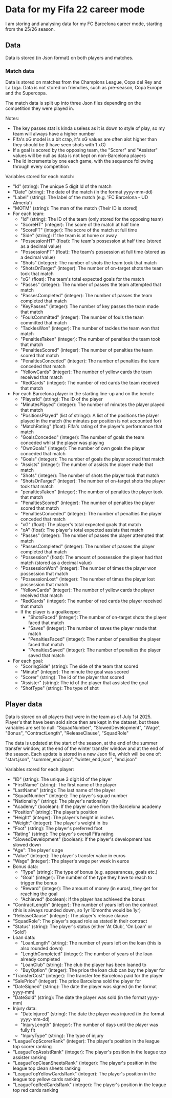# Data for my Fifa 22 career mode
I am storing and analysing data for my FC Barcelona career mode, starting from the 25/26 season.

## Data
Data is stored (in Json format) on both players and matches.

### Match data
Data is stored on matches from the Champions League, Copa del Rey and La Liga.
Data is not stored on friendlies, such as pre-season, Copa Europe and the Supercopa.

The match data is split up into three Json files depending on the competition they were played in.

Notes:

- The key passes stat is kinda useless as it is down to style of play, so my team will always have a higher number
- Fifa's xG model is a bit crap, it's xG values are often alot higher than they should be (I have seen shots with 1 xG)
- If a goal is scored by the opposing team, the "Scorer" and "Assister" values will be null as data is not kept on non-Barcelona players
- The Id increments by one each game, with the sequence following through every competition

Variables stored for each match:

- "Id" (string): The unique 5 digit Id of the match
- "Date" (string): The date of the match (in the format yyyy-mm-dd)
- "Label" (string): The label of the match (e.g. 'FC Barcelona - UD Almería')
- "MOTM" (string): The man of the match (Their ID is stored)
- For each team:
  - "Id" (string): The ID of the team (only stored for the opposing team)
  - "ScoreHT" (integer): The score of the match at half time
  - "ScoreFT" (integer): The score of the match at full time
  - "Side" (string): If the team is at home or away
  - "PossessionHT" (float): The team's possession at half time (stored as a decimal value)
  - "PossessionFT" (float): The team's possession at full time (stored as a decimal value)
  - "Shots" (integer): The number of shots the team took that match
  - "ShotsOnTarget" (integer): The number of on-target shots the team took that match
  - "xG" (float): The team's total expected goals for the match
  - "Passes" (integer): The number of passes the team attempted that match
  - "PassesCompleted" (integer): The number of passes the team completed that match
  - "KeyPasses" (integer): The number of key passes the team made that match
  - "FoulsCommitted" (integer): The number of fouls the team committed that match
  - "TacklesWon" (integer): The number of tackles the team won that match
  - "PenaltiesTaken" (integer): The number of penalties the team took that match
  - "PenaltiesScored" (integer): The number of penalties the team scored that match
  - "PenaltiesConceded" (integer): The number of penalties the team conceded that match
  - "YellowCards" (integer): The number of yellow cards the team received that match
  - "RedCards" (integer): The number of red cards the team received that match
- For each Barcelona player in the starting line-up and on the bench:
  - "PlayerId" (string): The ID of the player
  - "MinutesPlayed" (integer): The number of minutes the player played that match
  - "PositionsPlayed" (list of strings): A list of the positions the player played in the match (the minutes per position is not accounted for)
  - "MatchRating" (float): Fifa's rating of the player's performance that match
  - "GoalsConceded" (integer): The number of goals the team conceded whilst the player was playing
  - "OwnGoals" (integer): The number of own goals the player conceded that match
  - "Goals" (integer): The number of goals the player scored that match
  - "Assists" (integer): The number of assists the player made that match
  - "Shots" (integer): The number of shots the player took that match
  - "ShotsOnTarget" (integer): The number of on-target shots the player took that match
  - "penaltiesTaken" (integer): The number of penalties the player took that match
  - "PenaltiesScored" (integer): The number of penalties the player scored that match
  - "PenaltiesConceded" (integer): The number of penalties the player conceded that match
  - "xG" (float): The player's total expected goals that match
  - "xA" (float): The player's total expected assists that match
  - "Passes" (integer): The number of passes the player attempted that match
  - "PassesCompleted" (integer): The number of passes the player completed that match
  - "Possession" (float): The amount of possession the player had that match (stored as a decimal value)
  - "PossessionWon" (integer): The number of times the player won possession that match
  - "PossessionLost" (integer): The number of times the player lost possession that match
  - "YellowCards" (integer): The number of yellow cards the player received that match
  - "RedCards" (integer): The number of red cards the player received that match
  - If the player is a goalkeeper:
    - "ShotsFaced" (integer): The number of on-target shots the player faced that match
    - "Saves" (integer): The number of saves the player made that match
    - "PenaltiesFaced" (integer): The number of penalties the player faced that match
    - "PenaltiesSaved" (integer): The number of penalties the player saved that match
- For each goal:
  - "ScoringSide" (string): The side of the team that scored
  - "Minute" (integer): The minute the goal was scored
  - "Scorer" (string): The id of the player that scored
  - "Assister" (string): The id of the player that assisted the goal
  - "ShotType" (string): The type of shot

## Player data

Data is stored on all players that were in the team as of July 1st 2025.
Player's that have been sold since then are kept in the dataset, but these variables are set to null: "SquadNumber", "SlowedDevelopment", "Wage", "Bonus", "ContractLength", "ReleaseClause", "SquadRole"

The data is updated at the start of the season, at the end of the summer transfer window, at the end of the winter transfer window and at the end of the season.
Each update is stored in a new Json file, which will be one of: "start.json", "summer_end.json", "winter_end.json", "end.json"

Variables stored for each player:

- "ID" (string): The unique 3 digit Id of the player
- "FirstName" (string): The first name of the player
- "LastName" (string): The last name of the player
- "SquadNumber" (integer): The player's squad number
- "Nationality" (string): The player's nationality
- "Academy" (boolean): If the player came from the Barcelona academy
- "Position" (string): The player's position
- "Height" (integer): The player's height in inches
- "Weight" (integer): The player's weight in lbs
- "Foot" (string): The player's preferred foot
- "Rating" (string): The player's overall Fifa rating
- "SlowedDevelopment" (boolean): If the player's development has slowed down
- "Age": The player's age
- "Value" (integer): The player's transfer value in euros
- "Wage" (integer): The player's wage per week in euros
- Bonus data:
  - "Type" (string): The type of bonus (e.g. appearances, goals etc.)
  - "Goal" (integer): The number of the type they have to reach to trigger the bonus
  - "Reward" (integer): The amount of money (in euros), they get for reaching the goal
  - "Achieved" (boolean): If the player has achieved the bonus
- "ContractLength" (integer): The number of years left on the contract (this is always rounded down, so 1yr 10months would be 1yr)
- "ReleaseClause" (integer): The player's release clause
- "SquadRole": The player's squad role as stated in their contract
- "Status" (string): The player's status (either 'At Club', 'On Loan' or 'Sold')
- Loan data:
  - "LoanLength" (string): The number of years left on the loan (this is also rounded down)
  - "LengthCompleted" (integer): The number of years of the loan already completed
  - "LoanClub" (string): The club the player has been loaned to
  - "BuyOption" (integer): The price the loan club can buy the player for
- "TransferCost" (integer): The transfer fee Barcelona paid for the player
- "SalePrice" (integer): The price Barcelona sold the player for
- "DateSigned" (string): The date the player was signed (in the format yyyy-mm)
- "DateSold" (string): The date the player was sold (in the format yyyy-mm)
- Injury data:
  - "DateInjured" (string): The date the player was injured (in the format yyyy-mm-dd)
  - "InjuryLength" (integer): The number of days until the player was fully fit
  - "InjuryType" (string): The type of injury
- "LeagueTopScorerRank" (integer): The player's position in the league top scorer ranking
- "LeagueTopAssistRank" (integer): The player's position in the league top assister ranking
- "LeagueTopCleanSheetsRank" (integer): The player's position in the league top clean sheets ranking
- "LeagueTopYellowCardsRank" (integer): The player's position in the league top yellow cards ranking
- "LeagueTopRedCardsRank" (integer): The player's position in the league top red cards ranking
